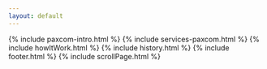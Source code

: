 ```yaml
---
layout: default
---
```

<div class="clearfix"></div>
{% include paxcom-intro.html %}
{% include services-paxcom.html %}
{% include howItWork.html %}
{% include history.html %}
{% include footer.html %}
{% include scrollPage.html %}